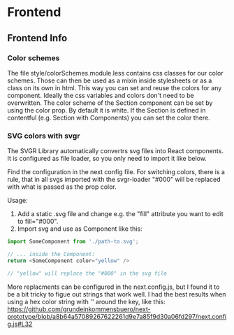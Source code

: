 # Frontend

## Frontend Info

### Color schemes
The file style/colorSchemes.module.less contains css classes for our color schemes. Those can then be used as a mixin inside stylesheets or as a class on its own in html. This way you can set and reuse the colors for any component. Ideally the css variables and colors don't need to be overwritten. The color scheme of the Section component can be set by using the color prop. By default it is white. If the Section is defined in contentful (e.g. Section with Components) you can set the color there. 


### SVG colors with svgr

The SVGR Library automatically convertrs svg files into React components. It is configured as file loader, so you only need to import it like below.

Find the configuration in the next config file. For switching colors, there is a rule, that in all svgs imported with the svgr-loader "#000" will be replaced with what is passed as the prop color.

Usage:
1. Add a static .svg file and change e.g. the "fill" attribute you want to edit to fill="#000".
2. Import svg and use as Component like this:
```ts
import SomeComponent from './path-to.svg';

// ... inside the Component:
return <SomeComponent color="yellow" />

// "yellow" will replace the "#000" in the svg file
```

More replacments can be configured in the next.config.js, but I found it to be a bit tricky to figue out strings that work well. I had the best results when using a hex color string with '' around the key, like this: 
https://github.com/grundeinkommensbuero/next-prototype/blob/a8b64a57089267622261d9e7a85f9d30a06fd297/next.config.js#L32